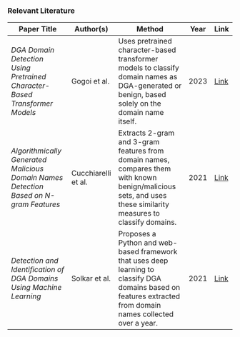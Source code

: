 ### Relevant Literature

| **Paper Title**                                                                        | **Author(s)**          | **Method**                                                                                                                                                                                                                              | **Year** | **Link**                                                                                     |
|----------------------------------------------------------------------------------------|------------------------|------------------------------------------------------------------------------------------------------------------------------------------------------------------------------------------------------------------------------------------|----------|----------------------------------------------------------------------------------------------|
| *DGA Domain Detection Using Pretrained Character-Based Transformer Models*             | Gogoi et al.           | Uses pretrained character-based transformer models to classify domain names as DGA-generated or benign, based solely on the domain name itself.                                                  | 2023     | [Link](https://ieeexplore.ieee.org/document/10183602/authors#authors)                        |
| *Algorithmically Generated Malicious Domain Names Detection Based on N-gram Features*  | Cucchiarelli et al.    | Extracts 2-gram and 3-gram features from domain names, compares them with known benign/malicious sets, and uses these similarity measures to classify domains.                                   | 2021     | [Link](https://www.sciencedirect.com/science/article/abs/pii/S0957417420311957?via=ihub)     |
| *Detection and Identification of DGA Domains Using Machine Learning*                   | Solkar et al.      | Proposes a Python and web-based framework that uses deep learning to classify DGA domains based on features extracted from domain names collected over a year.                                   | 2021 | [Link](https://papers.ssrn.com/sol3/papers.cfm?abstract_id=3852828)                                                                          |